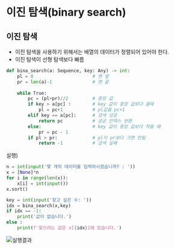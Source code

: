 # 이진 탐색(binary search)
## 이진 탐색
- 이진 탐색을 사용하기 위해서는 배열의 데이터가 정렬되어 있어야 한다.
- 이진 탐색이 선형 탐색보다 빠름

```python
def bina_search(a: Sequence, key: Any) -> int:
    pl = 0                      # 맨 앞
    pr = len(a)-1               # 맨 끝
    
    while True:
        pc = (pl+pr)//2         # 중앙 값
        if key > a[pc] :        # key 값이 중앙 값보다 클때
            pl = pc+1           # pl값을 pc+1
        elif key == a[pc]:      # 검색 성공
            return pc           # 성공 인덱스 반환
        else:                   # key 값이 중앙 값보다 작을 때
            pr = pc - 1
        if pl > pr:             # pl이 pr보다 크면 안됨
            return -1           # 검색 실패
```

실행)
```python
n = int(input('몇 개의 데이터를 입력하시겠습니까? : '))
x = [None]*n
for i in range(len(x)):
    x[i] = int(input())
x.sort()

key = int(input('찾고 싶은 수: '))
idx = bina_search(x,key)
if idx == -1:
    print('값이 없습니다.')
else :
    print(f'찾으려는 값은 x[{idx}]에 있습니다.')
```
![실행결과]()
